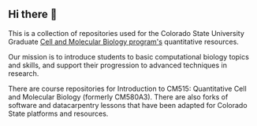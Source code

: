 ## Hi there 👋

This is a collection of repositories used for the Colorado State University Graduate [Cell and Molecular Biology program's](https://cmb.colostate.edu/) quantitative resources.

Our mission is to introduce students to basic computational biology topics and skills, and support their progression to advanced techniques in research.

There are course repositories for Introduction to CM515: Quantitative Cell and Molecular Biology (formerly CM580A3). There are also forks of software and datacarpentry lessons that have been adapted for Colorado State platforms and resources.


<!--

**Here are some ideas to get you started:**

🙋‍♀️ A short introduction - what is your organization all about?
🌈 Contribution guidelines - how can the community get involved?
👩‍💻 Useful resources - where can the community find your docs? Is there anything else the community should know?
🍿 Fun facts - what does your team eat for breakfast?
🧙 Remember, you can do mighty things with the power of [Markdown](https://docs.github.com/github/writing-on-github/getting-started-with-writing-and-formatting-on-github/basic-writing-and-formatting-syntax)
-->
